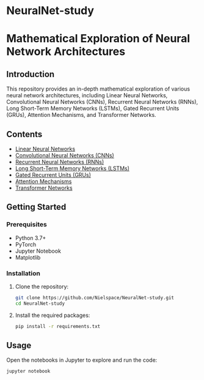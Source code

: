 # NeuralNet-study

# Mathematical Exploration of Neural Network Architectures

## Introduction
This repository provides an in-depth mathematical exploration of various neural network architectures, including Linear Neural Networks, Convolutional Neural Networks (CNNs), Recurrent Neural Networks (RNNs), Long Short-Term Memory Networks (LSTMs), Gated Recurrent Units (GRUs), Attention Mechanisms, and Transformer Networks.

## Contents
- [Linear Neural Networks](notebooks/01_Linear_NN.ipynb)
- [Convolutional Neural Networks (CNNs)](notebooks/02_CNN.ipynb)
- [Recurrent Neural Networks (RNNs)](notebooks/03_RNN.ipynb)
- [Long Short-Term Memory Networks (LSTMs)](notebooks/04_LSTM.ipynb)
- [Gated Recurrent Units (GRUs)](notebooks/05_GRU.ipynb)
- [Attention Mechanisms](notebooks/06_Attention.ipynb)
- [Transformer Networks](notebooks/07_Transformers.ipynb)

## Getting Started
### Prerequisites
- Python 3.7+
- PyTorch
- Jupyter Notebook
- Matplotlib

### Installation
1. Clone the repository:
    ```bash
    git clone https://github.com/Nielspace/NeuralNet-study.git
    cd NeuralNet-study
    ```
2. Install the required packages:
    ```bash
    pip install -r requirements.txt
    ```

## Usage
Open the notebooks in Jupyter to explore and run the code:
```bash
jupyter notebook

